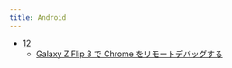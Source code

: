 ```yaml
---
title: Android
---
```



- [12](n/PGM/Android/12/index.md)
    - [Galaxy Z Flip 3 で Chrome をリモートデバッグする](/d/2022/04/27/Galaxy_Z_Flip_3_で_Chrome_をリモートデバッグする.md)




